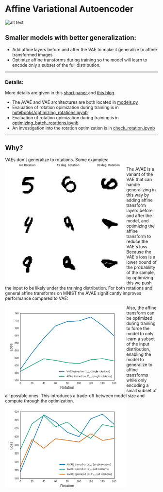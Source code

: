 # Affine Variational Autoencoder
![alt text](imgs/affine_vae_1d.png)
## Smaller models with better generalization:
* Add affine layers before and after the VAE to make it generalize to affine transformed images
* Optimize affine transforms during training so the model will learn to encode only a subset of the full distribution.

---
### Details:
More details are given in this [short paper ](avae_icml_udl_2019.pdf) and [this blog](http://www.renebidart.com/Affine-Variational-Autoencoders-for-Efficient-Generalization/).
* The AVAE and VAE architectures are both located in [models.py](model/models.py)
* Evaluation of rotation opimization during training is in [notebooks/optimizing_rotations.ipynb](notebooks/optimizing_rotations.ipynb)
* Evaluation of rotation opimization during training is in [optimizing_batch_rotations.ipynb](notebooks/optimizing_batch_rotations.ipynb)
* An investigation into the rotation optimization is in [check_rotation.ipynb](notebooks/check_rotation.ipynb)


---
## Why?
VAEs don't generalize to rotations. Some examples:
<img src="imgs/vae_loss_rotation_ex.png" alt="vae_loss_rotation_ex" width="400" align="left"/>

The AVAE is a variant of the VAE that can handle generalizing in this way by adding affine transform layers before and after the model, and optimizing the affine transform to reduce the VAE's loss. Because the VAE's loss is a lower bound of the probablilty of the sample, by optimizing this we push the input to be likely under the training distribution. For both rotations and general affine transforms on MNIST the AVAE significantly improves performance compared to VAE:

<img src="imgs/affine_L8_rot_VAE_AVAE_sgd20_r30_600t.png" alt="affine_L8_rot_VAE_AVAE_sgd20_r30_600t" width="400" align="left"/>

Also, the affine transform can be optimized during training to force the model to only learn a subset of the input distribution, enabling the model to generalize to affine transforms while only encoding a small subset of all possible ones. This introduces a trade-off between model size and compute through the optimization. 
<img src="imgs/affine_L8_rot_AVAE_compare_sgd20_r30_600t.png" alt="affine_L8_rot_AVAE_compare_sgd20_r30_600t" width="400" align="left"/>

